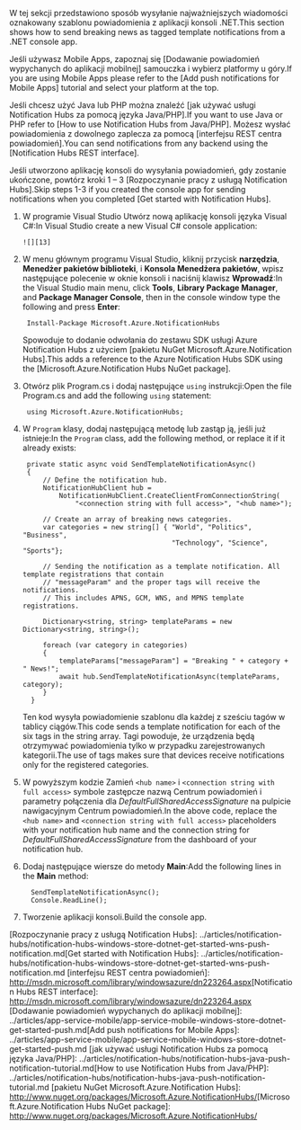 
<span data-ttu-id="843aa-101">W tej sekcji przedstawiono sposób wysyłanie najważniejszych wiadomości oznakowany szablonu powiadomienia z aplikacji konsoli .NET.</span><span class="sxs-lookup"><span data-stu-id="843aa-101">This section shows how to send breaking news as tagged template notifications from a .NET console app.</span></span>

<span data-ttu-id="843aa-102">Jeśli używasz Mobile Apps, zapoznaj się [Dodawanie powiadomień wypychanych do aplikacji mobilnej] samouczka i wybierz platformy u góry.</span><span class="sxs-lookup"><span data-stu-id="843aa-102">If you are using Mobile Apps please refer to the [Add push notifications for Mobile Apps] tutorial and select your platform at the top.</span></span>

<span data-ttu-id="843aa-103">Jeśli chcesz użyć Java lub PHP można znaleźć [jak używać usługi Notification Hubs za pomocą języka Java/PHP].</span><span class="sxs-lookup"><span data-stu-id="843aa-103">If you want to use Java or PHP refer to [How to use Notification Hubs from Java/PHP].</span></span> <span data-ttu-id="843aa-104">Możesz wysłać powiadomienia z dowolnego zaplecza za pomocą [interfejsu REST centra powiadomień].</span><span class="sxs-lookup"><span data-stu-id="843aa-104">You can send notifications from any backend using the [Notification Hubs REST interface].</span></span>

<span data-ttu-id="843aa-105">Jeśli utworzono aplikację konsoli do wysyłania powiadomień, gdy zostanie ukończone, powtórz kroki 1 – 3 [Rozpoczynanie pracy z usługą Notification Hubs].</span><span class="sxs-lookup"><span data-stu-id="843aa-105">Skip steps 1-3 if you created the console app for sending notifications when you completed [Get started with Notification Hubs].</span></span>

1. <span data-ttu-id="843aa-106">W programie Visual Studio Utwórz nową aplikację konsoli języka Visual C#:</span><span class="sxs-lookup"><span data-stu-id="843aa-106">In Visual Studio create a new Visual C# console application:</span></span>
   
       ![][13]
2. <span data-ttu-id="843aa-107">W menu głównym programu Visual Studio, kliknij przycisk **narzędzia**, **Menedżer pakietów biblioteki**, i **Konsola Menedżera pakietów**, wpisz następujące polecenie w oknie konsoli i naciśnij klawisz  **Wprowadź**:</span><span class="sxs-lookup"><span data-stu-id="843aa-107">In the Visual Studio main menu, click **Tools**, **Library Package Manager**, and **Package Manager Console**, then in the console window type the  following and press **Enter**:</span></span>
   
        Install-Package Microsoft.Azure.NotificationHubs
   
    <span data-ttu-id="843aa-108">Spowoduje to dodanie odwołania do zestawu SDK usługi Azure Notification Hubs z użyciem [pakietu NuGet Microsoft.Azure.Notification Hubs].</span><span class="sxs-lookup"><span data-stu-id="843aa-108">This adds a reference to the Azure Notification Hubs SDK using the [Microsoft.Azure.Notification Hubs NuGet package].</span></span>
3. <span data-ttu-id="843aa-109">Otwórz plik Program.cs i dodaj następujące `using` instrukcji:</span><span class="sxs-lookup"><span data-stu-id="843aa-109">Open the file Program.cs and add the following `using` statement:</span></span>
   
        using Microsoft.Azure.NotificationHubs;
4. <span data-ttu-id="843aa-110">W `Program` klasy, dodaj następującą metodę lub zastąp ją, jeśli już istnieje:</span><span class="sxs-lookup"><span data-stu-id="843aa-110">In the `Program` class, add the following method, or replace it if it already exists:</span></span>
   
        private static async void SendTemplateNotificationAsync()
        {
            // Define the notification hub.
            NotificationHubClient hub =
                NotificationHubClient.CreateClientFromConnectionString(
                    "<connection string with full access>", "<hub name>");
   
            // Create an array of breaking news categories.
            var categories = new string[] { "World", "Politics", "Business",
                                            "Technology", "Science", "Sports"};
   
            // Sending the notification as a template notification. All template registrations that contain
            // "messageParam" and the proper tags will receive the notifications.
            // This includes APNS, GCM, WNS, and MPNS template registrations.
   
            Dictionary<string, string> templateParams = new Dictionary<string, string>();
   
            foreach (var category in categories)
            {
                templateParams["messageParam"] = "Breaking " + category + " News!";
                await hub.SendTemplateNotificationAsync(templateParams, category);
            }
         }
   
    <span data-ttu-id="843aa-111">Ten kod wysyła powiadomienie szablonu dla każdej z sześciu tagów w tablicy ciągów.</span><span class="sxs-lookup"><span data-stu-id="843aa-111">This code sends a template notification for each of the six tags in the string array.</span></span> <span data-ttu-id="843aa-112">Tagi powoduje, że urządzenia będą otrzymywać powiadomienia tylko w przypadku zarejestrowanych kategorii.</span><span class="sxs-lookup"><span data-stu-id="843aa-112">The use of tags makes sure that devices receive notifications only for the registered categories.</span></span>
5. <span data-ttu-id="843aa-113">W powyższym kodzie Zamień `<hub name>` i `<connection string with full access>` symbole zastępcze nazwą Centrum powiadomień i parametry połączenia dla *DefaultFullSharedAccessSignature* na pulpicie nawigacyjnym Centrum powiadomień.</span><span class="sxs-lookup"><span data-stu-id="843aa-113">In the above code, replace the `<hub name>` and `<connection string with full access>` placeholders with your notification hub name and the connection  string for *DefaultFullSharedAccessSignature* from the dashboard of your notification hub.</span></span>
6. <span data-ttu-id="843aa-114">Dodaj następujące wiersze do metody **Main**:</span><span class="sxs-lookup"><span data-stu-id="843aa-114">Add the following lines in the **Main** method:</span></span>
   
         SendTemplateNotificationAsync();
         Console.ReadLine();
7. <span data-ttu-id="843aa-115">Tworzenie aplikacji konsoli.</span><span class="sxs-lookup"><span data-stu-id="843aa-115">Build the console app.</span></span>

<!-- Images. -->
[13]: ./media/notification-hubs-back-end/notification-hub-create-console-app.png

<!-- URLs. -->
<span data-ttu-id="843aa-116">[Rozpoczynanie pracy z usługą Notification Hubs]: ../articles/notification-hubs/notification-hubs-windows-store-dotnet-get-started-wns-push-notification.md</span><span class="sxs-lookup"><span data-stu-id="843aa-116">[Get started with Notification Hubs]: ../articles/notification-hubs/notification-hubs-windows-store-dotnet-get-started-wns-push-notification.md</span></span>
<span data-ttu-id="843aa-117">[interfejsu REST centra powiadomień]: http://msdn.microsoft.com/library/windowsazure/dn223264.aspx</span><span class="sxs-lookup"><span data-stu-id="843aa-117">[Notification Hubs REST interface]: http://msdn.microsoft.com/library/windowsazure/dn223264.aspx</span></span>
<span data-ttu-id="843aa-118">[Dodawanie powiadomień wypychanych do aplikacji mobilnej]: ../articles/app-service-mobile/app-service-mobile-windows-store-dotnet-get-started-push.md</span><span class="sxs-lookup"><span data-stu-id="843aa-118">[Add push notifications for Mobile Apps]: ../articles/app-service-mobile/app-service-mobile-windows-store-dotnet-get-started-push.md</span></span>
<span data-ttu-id="843aa-119">[jak używać usługi Notification Hubs za pomocą języka Java/PHP]: ../articles/notification-hubs/notification-hubs-java-push-notification-tutorial.md</span><span class="sxs-lookup"><span data-stu-id="843aa-119">[How to use Notification Hubs from Java/PHP]: ../articles/notification-hubs/notification-hubs-java-push-notification-tutorial.md</span></span>
<span data-ttu-id="843aa-120">[pakietu NuGet Microsoft.Azure.Notification Hubs]: http://www.nuget.org/packages/Microsoft.Azure.NotificationHubs/</span><span class="sxs-lookup"><span data-stu-id="843aa-120">[Microsoft.Azure.Notification Hubs NuGet package]: http://www.nuget.org/packages/Microsoft.Azure.NotificationHubs/</span></span>
